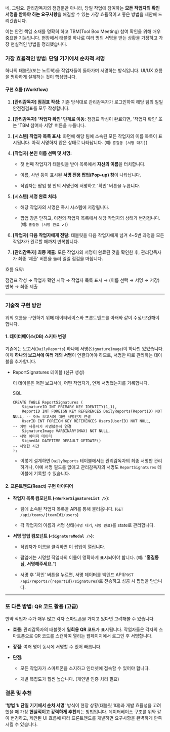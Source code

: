 네, 그럼요. 관리감독자의 점검뿐만 아니라, 당일 작업에 참여하는 **모든 작업자의 확인 서명을 받아야 하는 요구사항**을 해결할 수 있는 가장 효율적이고 좋은 방법을 제안해 드리겠습니다.

이는 안전 책임 소재를 명확히 하고 TBM(Tool Box Meeting) 참여 확인을 위해 매우 중요한 기능입니다. 현장에서 태블릿 하나로 여러 명의 서명을 받는 상황을 가정하고 가장 현실적인 방법을 정리했습니다.

### **가장 효율적인 방법: 단일 기기에서 순차적 서명**

하나의 태블릿(또는 노트북)을 작업자들이 돌아가며 서명하는 방식입니다. UI/UX 흐름을 명확하게 설계하는 것이 핵심입니다.

#### **구현 흐름 (Workflow)**

1. **[관리감독자] 점검표 작성:** 기존 방식대로 관리감독자가 로그인하여 해당 팀의 일일 안전점검표를 모두 작성합니다.
    
2. **[관리감독자] '작업자 확인' 단계로 이동:** 점검표 작성이 완료되면, '작업자 확인' 또는 'TBM 참여자 서명' 버튼을 누릅니다.
    
3. **[시스템] 작업자 목록 표시:** 화면에 해당 팀에 소속된 모든 작업자의 이름 목록이 표시됩니다. 아직 서명하지 않은 상태로 나타납니다. (예: `홍길동 [서명 대기]`)
    
4. **[작업자] 본인 이름 선택 및 서명:**
    
    - 첫 번째 작업자가 태블릿을 받아 목록에서 **자신의 이름**을 터치합니다.
        
    - 이름, 사번 등이 표시된 **서명 전용 팝업(Pop-up) 창**이 나타납니다.
        
    - 작업자는 팝업 창 안의 서명란에 서명하고 '확인' 버튼을 누릅니다.
        
5. **[시스템] 서명 완료 처리:**
    
    - 해당 작업자의 서명은 즉시 시스템에 저장됩니다.
        
    - 팝업 창은 닫히고, 이전의 작업자 목록에서 해당 작업자의 상태가 변경됩니다. (예: `홍길동 [서명 완료 ✔️]`)
        
6. **[작업자] 다음 작업자에게 전달:** 태블릿을 다음 작업자에게 넘겨 4~5번 과정을 모든 작업자가 완료할 때까지 반복합니다.
    
7. **[관리감독자] 최종 제출:** 모든 작업자의 서명이 완료된 것을 확인한 후, 관리감독자가 최종 '제출' 버튼을 눌러 일일 점검을 마칩니다.
    

흐름 요약:

점검표 작성 → 작업자 확인 시작 → 작업자 목록 표시 → (이름 선택 → 서명 → 저장) 반복 → 최종 제출

---

### **기술적 구현 방안**

위의 흐름을 구현하기 위해 데이터베이스와 프론트엔드를 아래와 같이 수정/보완해야 합니다.

#### **1. 데이터베이스(DB) 스키마 변경**

기존에는 보고서(`DailyReports`) 하나에 서명(`SignatureImage`)이 하나만 있었습니다. 이제 **하나의 보고서에 여러 개의 서명**이 연결되어야 하므로, 서명만 따로 관리하는 테이블을 추가합니다.

- ReportSignatures 테이블 (신규 생성)
    
    이 테이블은 어떤 보고서에, 어떤 작업자가, 언제 서명했는지를 기록합니다.
    
    SQL
    
    ```
    CREATE TABLE ReportSignatures (
        SignatureID INT PRIMARY KEY IDENTITY(1,1),
        ReportID INT FOREIGN KEY REFERENCES DailyReports(ReportID) NOT NULL, -- 어느 보고서에 대한 서명인지 연결
        UserID INT FOREIGN KEY REFERENCES Users(UserID) NOT NULL,             -- 어떤 사용자가 서명했는지 연결
        SignatureImage VARBINARY(MAX) NOT NULL,                               -- 서명 이미지 데이터
        SignedAt DATETIME DEFAULT GETDATE()                                   -- 서명한 시간
    );
    ```
    
    - 이렇게 설계하면 `DailyReports` 테이블에서는 관리감독자의 최종 서명만 관리하거나, 아예 서명 필드를 없애고 관리감독자의 서명도 `ReportSignatures` 테이블에 기록할 수 있습니다.
        

#### **2. 프론트엔드(React) 구현 아이디어**

- **작업자 목록 컴포넌트 (`<WorkerSignatureList />`)**:
    
    - 팀에 소속된 작업자 목록을 API를 통해 불러옵니다. (`GET /api/teams/{teamId}/users`)
        
    - 각 작업자의 이름과 서명 상태(`서명 대기`, `서명 완료`)를 state로 관리합니다.
        
- **서명 팝업 컴포넌트 (`<SignatureModal />`)**:
    
    - 작업자가 이름을 클릭하면 이 팝업이 열립니다.
        
    - 팝업에는 서명할 작업자의 이름이 명확하게 표시되어야 합니다. (예: "**홍길동 님, 서명해주세요.**")
        
    - 서명 후 '확인' 버튼을 누르면, 서명 데이터를 백엔드 API(`POST /api/reports/{reportId}/signatures`)로 전송하고 성공 시 팝업을 닫습니다.
        

---

### **또 다른 방법: QR 코드 활용 (고급)**

만약 작업자 수가 매우 많고 각자 스마트폰을 가지고 있다면 고려해볼 수 있습니다.

- **흐름**: 관리감독자의 태블릿에 **일회용 QR 코드**가 표시됩니다. 작업자들은 각자의 스마트폰으로 QR 코드를 스캔하여 열리는 웹페이지에서 로그인 후 서명합니다.
    
- **장점**: 여러 명이 동시에 서명할 수 있어 빠릅니다.
    
- **단점**:
    
    - 모든 작업자가 스마트폰을 소지하고 인터넷에 접속할 수 있어야 합니다.
        
    - 개발 복잡도가 훨씬 높습니다. (개인별 인증 처리 필요)
        

### **결론 및 추천**

**'방법 1: 단일 기기에서 순차 서명'** 방식이 현장 상황(태블릿 1대)과 개발 효율성을 고려했을 때 가장 **현실적이고 강력하게 추천**되는 방법입니다. 데이터베이스 구조를 위와 같이 변경하고, 제안된 UI 흐름에 따라 프론트엔드를 개발하면 요구사항을 완벽하게 만족시킬 수 있습니다.
